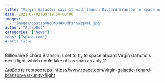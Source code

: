 ```yaml
---
title: "Virgin Galactic says it will launch Richard Branson to space on July 11."
date: 2021-07-02T00:19:54+00:00
images:
  - "images/post/pvNoQmUH4kUdPsnhw3qXmi.jpg"
author: "AstroBot"
categories: ["News"]
tags: ["space.com"]
draft: false
---
```


Billionaire Richard Branson is set to fly to space aboard Virgin Galactic's next flight, which could take off as soon as July 11. 

Διαβάστε περισσότερα: https://www.space.com/virgin-galactic-richard-branson-vss-unity-flight
